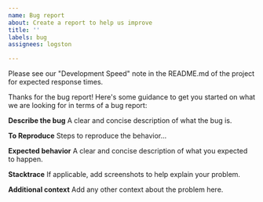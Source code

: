 ```yaml
---
name: Bug report
about: Create a report to help us improve
title: ''
labels: bug
assignees: logston

---
```


Please see our "Development Speed" note in the README.md of the project for expected response times. 

Thanks for the bug report! Here's some guidance to get you started on what we are looking for in terms of a bug report:

**Describe the bug**
A clear and concise description of what the bug is.

**To Reproduce**
Steps to reproduce the behavior... 

**Expected behavior**
A clear and concise description of what you expected to happen.

**Stacktrace**
If applicable, add screenshots to help explain your problem.

**Additional context**
Add any other context about the problem here.
